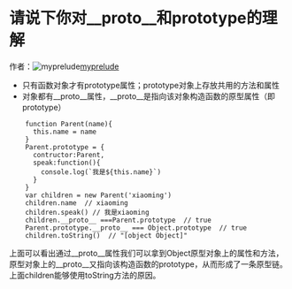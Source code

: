 # 请说下你对__proto__和prototype的理解

作者：![myprelude](https://avatars.githubusercontent.com/u/20411555?s=80&u=987fffe199ce170f884390cff09c1590de6f940c&v=4)[myprelude](https://github/myprelude)

  * 只有函数对象才有prototype属性；prototype对象上存放共用的方法和属性
  * 对象都有__proto__属性，__proto__是指向该对象构造函数的原型属性（即prototype）


``` 
    function Parent(name){
      this.name = name
    }
    Parent.prototype = {
      contructor:Parent,
      speak:function(){
        console.log(`我是${this.name}`)
      }
    }
    var children = new Parent('xiaoming')
    children.name  // xiaoming
    children.speak() // 我是xiaoming
    children.__proto__ ===Parent.prototype  // true       
    Parent.prototype.__proto__ === Object.prototype  // true  
    children.toString()  // "[object Object]"
```

上面可以看出通过__proto__属性我们可以拿到Object原型对象上的属性和方法，原型对象上的__proto__又指向该构造函数的prototype，从而形成了一条原型链。上面children能够使用toString方法的原因。
